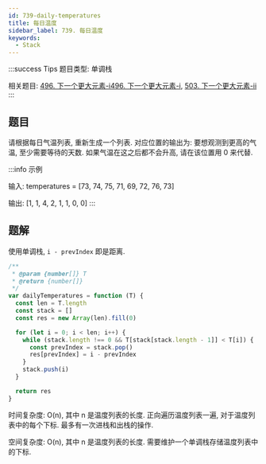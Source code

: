 ```yaml
---
id: 739-daily-temperatures
title: 每日温度
sidebar_label: 739. 每日温度
keywords:
  - Stack
---
```


:::success Tips
题目类型: 单调栈

相关题目: [496. 下一个更大元素-i496. 下一个更大元素-i](/leetcode/easy/496-next-greater-element), [503. 下一个更大元素-ii](/leetcode/medium/503-next-greater-elements)
:::

## 题目

请根据每日气温列表, 重新生成一个列表. 对应位置的输出为: 要想观测到更高的气温, 至少需要等待的天数. 如果气温在这之后都不会升高, 请在该位置用 0 来代替.

:::info 示例

输入: temperatures = [73, 74, 75, 71, 69, 72, 76, 73]

输出: [1, 1, 4, 2, 1, 1, 0, 0]
:::

## 题解

使用单调栈, `i - prevIndex` 即是距离.

```ts
/**
 * @param {number[]} T
 * @return {number[]}
 */
var dailyTemperatures = function (T) {
  const len = T.length
  const stack = []
  const res = new Array(len).fill(0)

  for (let i = 0; i < len; i++) {
    while (stack.length !== 0 && T[stack[stack.length - 1]] < T[i]) {
      const prevIndex = stack.pop()
      res[prevIndex] = i - prevIndex
    }
    stack.push(i)
  }

  return res
}
```

时间复杂度: O(n), 其中 n 是温度列表的长度. 正向遍历温度列表一遍, 对于温度列表中的每个下标. 最多有一次进栈和出栈的操作.

空间复杂度: O(n), 其中 n 是温度列表的长度. 需要维护一个单调栈存储温度列表中的下标.
